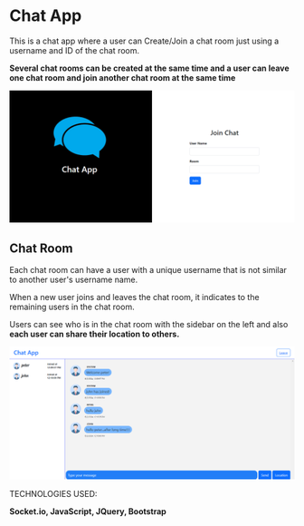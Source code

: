 # Chat App
This is a chat app where a user can Create/Join a chat room just using a username and ID of the chat room.

**Several chat rooms can be created at the same time and a user can leave one chat room and join another chat room at the same time**

![Overview](images/homepage.png)

## Chat Room
Each chat room can have a user with a unique username that is not similar to another user's username name.

When a new user joins and leaves the chat room, it indicates to the remaining users in the chat room.

Users can see who is in the chat room with the sidebar on the left and also **each user can share their location to others.**

![homepage](images/chatRoom.png)

TECHNOLOGIES USED:

**Socket.io, JavaScript, JQuery, Bootstrap**